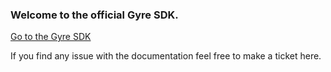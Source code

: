### Welcome to the official Gyre SDK.


 [Go to the Gyre SDK](flyingdogsoftware.github.io/gyre-sdk/)

If you find any issue with the documentation feel free to make a ticket here.
